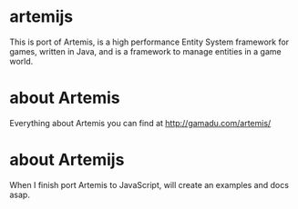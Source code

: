 artemijs
========

This is port of Artemis, is a high performance Entity System framework for games, written in Java, and is a framework to manage entities in a game world.

about Artemis
========

Everything about Artemis you can find at http://gamadu.com/artemis/


about Artemijs
========

When I finish port Artemis to JavaScript, will create an examples and docs asap.